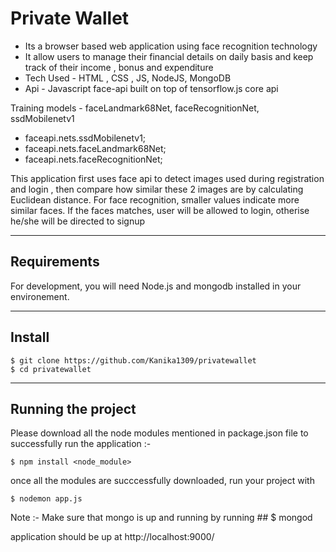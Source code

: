 # Private Wallet

* Its a browser based web application using face recognition technology 
* It allow users to manage their financial details on daily basis and keep track of their income , bonus and expenditure 
* Tech Used - HTML , CSS , JS, NodeJS, MongoDB
* Api - Javascript face-api built on top of tensorflow.js core api 

Training models -  faceLandmark68Net, faceRecognitionNet, ssdMobilenetv1
* faceapi.nets.ssdMobilenetv1;
* faceapi.nets.faceLandmark68Net;
* faceapi.nets.faceRecognitionNet;

This application first uses face api to detect images used during registration and login , then compare how similar these 2 images are by calculating Euclidean distance. 
For face recognition, smaller values indicate more similar faces.
If the faces matches, user will be allowed to login, otherise he/she will be directed to signup 

---
## Requirements

For development, you will need Node.js and mongodb installed in your environement.

---
## Install

    $ git clone https://github.com/Kanika1309/privatewallet
    $ cd privatewallet

---
## Running the project
Please download all the node modules mentioned in package.json file to successfully run the application :- 
```
$ npm install <node_module> 
```    
once all the modules are succcessfully downloaded, run your project with 
```
$ nodemon app.js
```
Note :- Make sure that mongo is up and running by running ## $ mongod 

application should be up at http://localhost:9000/
